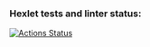 ### Hexlet tests and linter status:
[![Actions Status](https://github.com/irwikk/frontend-project-44/actions/workflows/hexlet-check.yml/badge.svg)](https://github.com/irwikk/frontend-project-44/actions)